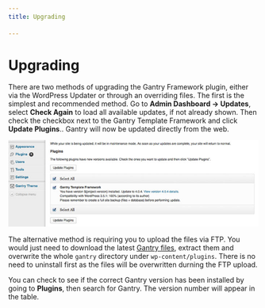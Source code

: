 ```yaml
---
title: Upgrading

---
```


Upgrading
=========

There are two methods of upgrading the Gantry Framework plugin, either via the WordPress Updater or through an overriding files. The first is the simplest and recommended method. Go to **Admin Dashboard → Updates**, select **Check Again** to load all available updates, if not already shown. Then check the checkbox next to the Gantry Template Framework and click **Update Plugins**.. Gantry will now be updated directly from the web.

![](assets/upgrading-update.jpg)

The alternative method is requiring you to upload the files via FTP. You would just need to download the latest [Gantry files][files], extract them and overwrite the whole `gantry` directory under `wp-content/plugins`. There is no need to uninstall first as the files will be overwritten durning the FTP upload.

You can check to see if the correct Gantry version has been installed by going to **Plugins**, then search for Gantry. The version number will appear in the table.


[files]: http://code.google.com/p/gantry-framework/downloads/list?can=3&q=platform%3DWordPress
